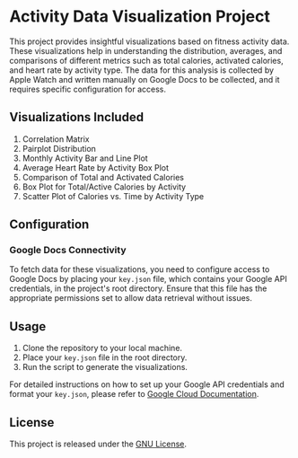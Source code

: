 # Activity Data Visualization Project

This project provides insightful visualizations based on fitness activity data. These visualizations help in understanding the distribution, averages, and comparisons of different metrics such as total calories, activated calories, and heart rate by activity type. The data for this analysis is collected by Apple Watch and written manually on Google Docs to be collected, and it requires specific configuration for access.

## Visualizations Included

1. Correlation Matrix
2. Pairplot Distribution
3. Monthly Activity Bar and Line Plot
4. Average Heart Rate by Activity Box Plot
5. Comparison of Total and Activated Calories
6. Box Plot for Total/Active Calories by Activity
7. Scatter Plot of Calories vs. Time by Activity Type

## Configuration

### Google Docs Connectivity
To fetch data for these visualizations, you need to configure access to Google Docs by placing your `key.json` file, which contains your Google API credentials, in the project's root directory. Ensure that this file has the appropriate permissions set to allow data retrieval without issues.

## Usage

1. Clone the repository to your local machine.
2. Place your `key.json` file in the root directory.
4. Run the script to generate the visualizations.

For detailed instructions on how to set up your Google API credentials and format your `key.json`, please refer to [Google Cloud Documentation](https://cloud.google.com/docs/authentication/getting-started).

## License

This project is released under the [GNU License](LICENSE).